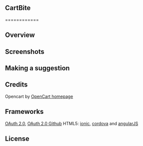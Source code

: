 ## CartBite
============



## Overview

## Screenshots

## Making a suggestion

## Credits
Opencart by [OpenCart homepage](http://www.opencart.com/)

## Frameworks
[OAuth 2.0](http://oauth.net/2/), [OAuth 2.0 Github](https://github.com/bshaffer/oauth2-server-php)
HTML5: [ionic](http://ionicframework.com/), [cordova](http://cordova.apache.org/) and [angularJS](https://angularjs.org/)

## License
